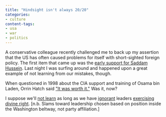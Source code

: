 ```yaml
---
title: "Hindsight isn't always 20/20"
categories:
- culture
content-tags:
- usa
- war
- politics
---
```


A conservative colleague recently challenged me to back up my assertion that the US has often caused problems for itself with short-sighted foreign policy.  The first item that came up was the [early support for Saddam Hussein][1].  Last night I was surfing around and happened upon a great example of not learning from our mistakes, though.

   [1]: http://zhengyi.org/archives/000008.php

When questioned in 1998 about the CIA support and training of Osama bin Laden, Orrin Hatch said ["It was worth it."][2]  Was it, now?

   [2]: http://web.archive.org/web/20010602111315rn_3/www.msnbc.com/news/190144.asp?cp1=1

I suppose we'll [not learn][3] as long as we have [ignorant][4] leaders [exercising divine right][5].  [n.b. Slams toward leadership chosen based on position inside the Washington beltway, not party affiliation.]

   [3]: http://www.atimes.com/atimes/Central_Asia/EF14Ag01.html
   [4]: http://www.poynter.org/dg.lts/id.45/aid.48947/column.htm
   [5]: http://www.msnbc.com/news/980764.asp
